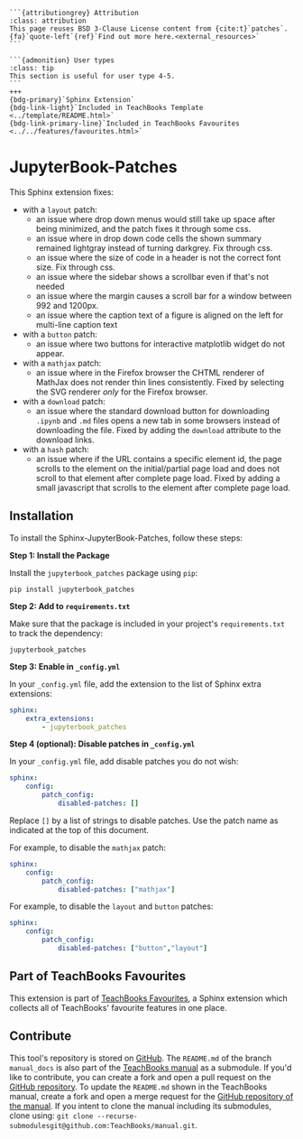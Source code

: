 ````{margin}
```{attributiongrey} Attribution
:class: attribution
This page reuses BSD 3-Clause License content from {cite:t}`patches`. {fa}`quote-left`{ref}`Find out more here.<external_resources>`
```

```{admonition} User types
:class: tip
This section is useful for user type 4-5.
```
+++
{bdg-primary}`Sphinx Extension`
{bdg-link-light}`Included in TeachBooks Template <../template/README.html>`
{bdg-link-primary-line}`Included in TeachBooks Favourites <../../features/favourites.html>`
````


# JupyterBook-Patches

This Sphinx extension fixes:
- with a `layout` patch:
    - an issue where drop down menus would still take up space after being minimized, and the patch fixes it through some css.
    - an issue where in drop down code cells the shown summary remained lightgray instead of turning darkgrey. Fix through css.
    - an issue where the size of code in a header is not the correct font size. Fix through css.
    - an issue where the sidebar shows a scrollbar even if that's not needed
    - an issue where the margin causes a scroll bar for a window between 992 and 1200px.
    - an issue where the caption text of a figure is aligned on the left for multi-line caption text
- with a `button` patch:
    - an issue where two buttons for interactive matplotlib widget do not appear.
- with a `mathjax` patch:
    - an issue where in the Firefox browser the CHTML renderer of MathJax does not render thin lines consistently. Fixed by selecting the SVG renderer *only* for the Firefox browser. 
- with a `download` patch:
    - an issue where the standard download button for downloading `.ipynb` and `.md` files opens a new tab in some browsers instead of downloading the file. Fixed by adding the `download` attribute to the download links.
- with a `hash` patch:
    - an issue where if the URL contains a specific element id, the page scrolls to the element on the initial/partial page load and does not scroll to that element after complete page load. Fixed by adding a small javascript that scrolls to the element after complete page load.

## Installation
To install the Sphinx-JupyterBook-Patches, follow these steps:

**Step 1: Install the Package**

Install the `jupyterbook_patches` package using `pip`:
```
pip install jupyterbook_patches
```

**Step 2: Add to `requirements.txt`**

Make sure that the package is included in your project's `requirements.txt` to track the dependency:
```
jupyterbook_patches
```

**Step 3: Enable in `_config.yml`**

In your `_config.yml` file, add the extension to the list of Sphinx extra extensions:
```yaml
sphinx: 
    extra_extensions:
        - jupyterbook_patches
```

**Step 4 (optional): Disable patches in `_config.yml`**

In your `_config.yml` file, add disable patches you do not wish:
```yaml
sphinx: 
    config:
        patch_config:
            disabled-patches: []
```

Replace `[]` by a list of strings to disable patches. Use the patch name as indicated at the top of this document.

For example, to disable the `mathjax` patch:

```yaml
sphinx: 
    config:
        patch_config:
            disabled-patches: ["mathjax"]
```

For example, to disable the `layout` and `button` patches:

```yaml
sphinx: 
    config:
        patch_config:
            disabled-patches: ["button","layout"]
```

## Part of TeachBooks Favourites

This extension is part of [TeachBooks Favourites](https://github.com/TeachBooks/TeachBooks-Favourites), a Sphinx extension which collects all of TeachBooks' favourite features in one place.

## Contribute
This tool's repository is stored on [GitHub](https://github.com/TeachBooks/JupyterBook-Patches). The `README.md` of the branch `manual_docs` is also part of the [TeachBooks manual](../JupyterBook-Patches/README.md) as a submodule. If you'd like to contribute, you can create a fork and open a pull request on the [GitHub repository](https://github.com/TeachBooks/JupyterBook-Patches). To update the `README.md` shown in the TeachBooks manual, create a fork and open a merge request for the [GitHub repository of the manual](https://github.com/TeachBooks/manual). If you intent to clone the manual including its submodules, clone using: `git clone --recurse-submodulesgit@github.com:TeachBooks/manual.git`.

